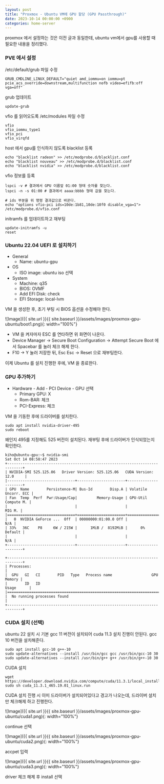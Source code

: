 ```yaml
---
layout: post
title: "Proxmox - Ubuntu VM에 GPU 할당 (GPU Passthrough)"
date: 2023-10-14 00:00:00 +0900
categories: home-server
---
```


proxmox 에서 설정하는 것은 이전 글과 동일한데, ubuntu vm에서 gpu를 사용할 때 필요한 내용을 정리했다.

### PVE 에서 설정

/etc/default/grub 파일 수정

```
GRUB_CMDLINE_LINUX_DEFAULT="quiet amd_iommu=on iommu=pt pcie_acs_override=downstream,multifunction nofb video=efifb:off vga=off"
```

grub 업데이트

```
update-grub
```

vfio 를 읽어오도록 /etc/modules 파일 수정

```
vfio
vfio_iommu_type1
vfio_pci
vfio_virqfd
```

host 에서 gpu를 인식하지 않도록 blacklist 등록

```
echo "blacklist radeon" >> /etc/modprobe.d/blacklist.conf
echo "blacklist nouveau" >> /etc/modprobe.d/blacklist.conf
echo "blacklist nvidia" >> /etc/modprobe.d/blacklist.conf
```

vfio 정보를 등록

```
lspci -v # 결과에서 GPU 이름앞 01:00 형태 숫자를 찾는다.
lspci -n -s 01:00 # 결과에서 aaaa:bbbb 형태 값을 찾는다.

# ids 부분을 위 명령 결과값으로 바꾼다.
echo "options vfio-pci ids=10de:1b81,10de:10f0 disable_vga=1"> /etc/modprobe.d/vfio.conf
```

initramfs 를 업데이트하고 재부팅

```
update-initramfs -u
reset
```

### Ubuntu 22.04 UEFI 로 설치하기

- General
  - Name: ubuntu-gpu
- OS
  - ISO image: ubuntu iso 선택
- System
  - Machine: q35
  - BIOS: OVMF
  - Add EFI Disk: check
  - EFI Storage: local-lvm

VM 을 생성한 후, 초기 부팅 시 BIOS 옵션을 수정해야 한다.

![Image]({{ site.url }}{{ site.baseurl }}/assets/images/proxmox-gpu-ubuntu/boot1.png){: width="100%"}

- VM 을 켜자마자 ESC 를 연타하면 위 화면이 나온다.
- Device Manager ->  Secure Boot Configuration -> Attempt Secure Boot 에서 Spacebar 를 눌러 체크 해제 한다.
- F10 -> Y 눌러 저장한 뒤, Esc Esc -> Reset 으로 재부팅한다.

이제 Ubuntu 를 설치 진행한 후에, VM 을 종료한다.

### GPU 추가하기

- Hardware - Add - PCI Device - GPU 선택
  - Primary GPU: X
  - Rom-BAR: 체크
  - PCI-Express: 체크

VM 을 기동한 후에 드라이버를 설치한다.

```
sudo apt install nvidia-driver-495 
sudo reboot
```

왜인지 495를 지정해도 525 버전이 설치된다. 재부팅 후에 드라이버가 인식되었는지 확인한다.

```
kiho@ubuntu-gpu:~$ nvidia-smi
Sat Oct 14 08:58:47 2023       
+-----------------------------------------------------------------------------+
| NVIDIA-SMI 525.125.06   Driver Version: 525.125.06   CUDA Version: 12.0     |
|-------------------------------+----------------------+----------------------+
| GPU  Name        Persistence-M| Bus-Id        Disp.A | Volatile Uncorr. ECC |
| Fan  Temp  Perf  Pwr:Usage/Cap|         Memory-Usage | GPU-Util  Compute M. |
|                               |                      |               MIG M. |
|===============================+======================+======================|
|   0  NVIDIA GeForce ...  Off  | 00000000:01:00.0 Off |                  N/A |
| 33%   36C    P8     6W / 215W |      1MiB /  8192MiB |      0%      Default |
|                               |                      |                  N/A |
+-------------------------------+----------------------+----------------------+

+-----------------------------------------------------------------------------+
| Processes:                                                                  |
|  GPU   GI   CI        PID   Type   Process name                  GPU Memory |
|        ID   ID                                                   Usage      |
|=============================================================================|
|  No running processes found                                                 |
+-----------------------------------------------------------------------------+
```

### CUDA 설치 (선택)

ubuntu 22 설치 시 기본 gcc 11 버전이 설치되어 cuda 11.3 설치 진행이 안된다.
gcc 10 버전을 설치해준다.

```
sudo apt install gcc-10 g++-10
sudo update-alternatives --install /usr/bin/gcc gcc /usr/bin/gcc-10 30
sudo update-alternatives --install /usr/bin/g++ g++ /usr/bin/g++-10 30
```

CUDA 설치

```
wget https://developer.download.nvidia.com/compute/cuda/11.3.1/local_installers/cuda_11.3.1_465.19.01_linux.run
sudo sh cuda_11.3.1_465.19.01_linux.run
```

CUDA 설치 진행 시 이미 드라이버가 설치되어있다고 경고가 나오는데, 드라이버 설치만 체크해제 하고 진행한다.

![Image]({{ site.url }}{{ site.baseurl }}/assets/images/proxmox-gpu-ubuntu/cuda1.png){: width="100%"}

continue 선택

![Image]({{ site.url }}{{ site.baseurl }}/assets/images/proxmox-gpu-ubuntu/cuda2.png){: width="100%"}

accpet 입력

![Image]({{ site.url }}{{ site.baseurl }}/assets/images/proxmox-gpu-ubuntu/cuda3.png){: width="100%"}

driver 체크 해제 후 install 선택

